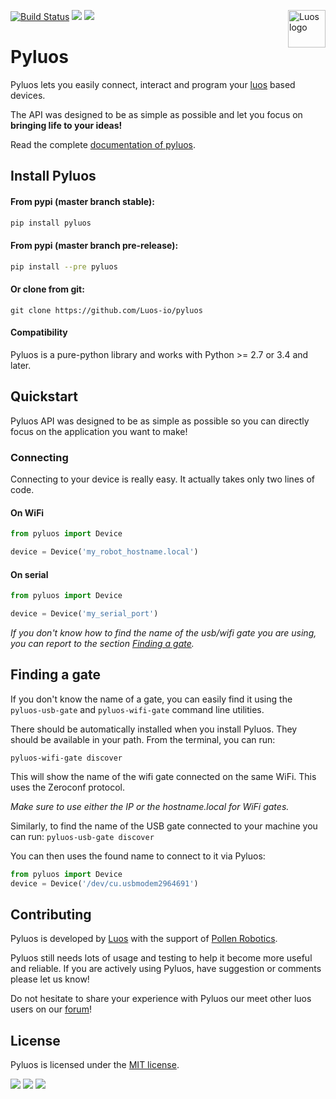 <a href="https://luos.io"><img src="https://www.luos.io/wp-content/uploads/2021/02/Luos_Logo_animation_Black.gif" alt="Luos logo" title="Luos" align="right" height="60" /></a>

[![Build Status](https://travis-ci.org/pollen-robotics/pyluos.svg?branch=master)](https://travis-ci.org/pollen-robotics/pyluos)
[![](http://certified.luos.io)](https://luos.io)
[![](https://img.shields.io/github/license/Luos-io/Pyluos)](https://github.com/Luos-io/Pyluos/blob/master/LICENSE)

# Pyluos

Pyluos lets you easily connect, interact and program your [luos](https://www.luos.io) based devices.

The API was designed to be as simple as possible and let you focus on **bringing life to your ideas!**

Read the complete [documentation of pyluos](https://docs.luos.io/pages/high/pyluos.html).

## Install Pyluos

#### From pypi (master branch stable):
```bash
pip install pyluos
```

#### From pypi (master branch pre-release):
```bash
pip install --pre pyluos
```

#### Or clone from git:
```
git clone https://github.com/Luos-io/pyluos
```

#### Compatibility

Pyluos is a pure-python library and works with Python >= 2.7 or 3.4 and later.

## Quickstart

Pyluos API was designed to be as simple as possible so you can directly focus on the application you want to make!

### Connecting

Connecting to your device is really easy. It actually takes only two lines of code.

#### On WiFi

```python
from pyluos import Device

device = Device('my_robot_hostname.local')
```

#### On serial

```python
from pyluos import Device

device = Device('my_serial_port')
```

*If you don't know how to find the name of the usb/wifi gate you are using, you can report to the section [Finding  a gate](#finding-a-gate).*

## Finding a gate

If you don't know the name of a gate, you can easily find it using the ```pyluos-usb-gate``` and ```pyluos-wifi-gate``` command line utilities.

There should be automatically installed when you install Pyluos. They should be available in your path. From the terminal, you can run:

```pyluos-wifi-gate discover```

This will show the name of the wifi gate connected on the same WiFi. This uses the Zeroconf protocol.

*Make sure to use either the IP or the hostname.local for WiFi gates.*

Similarly, to find the name of the USB gate connected to your machine you can run:
```pyluos-usb-gate discover```

You can then uses the found name to connect to it via Pyluos:

```python
from pyluos import Device
device = Device('/dev/cu.usbmodem2964691')
```

## Contributing

Pyluos is developed by [Luos](https://www.luos.io) with the support of [Pollen Robotics](http://pollen-robotics.com/).

Pyluos still needs lots of usage and testing to help it become more useful and reliable. If you are actively using Pyluos, have suggestion or comments  please let us know!

Do not hesitate to share your experience with Pyluos our meet other luos users on our [forum](https://community.luos.io)!

## License

Pyluos is licensed under the [MIT license](./LICENSE).

[![](https://img.shields.io/discourse/topics?server=https%3A%2F%2Fcommunity.luos.io&logo=Discourse)](https://community.luos.io)
[![](https://img.shields.io/badge/Luos-Documentation-34A3B4)](https://docs.luos.io)
[![](https://img.shields.io/badge/LinkedIn-Follow%20us-0077B5?style=flat&logo=linkedin)](https://www.linkedin.com/company/luos)
